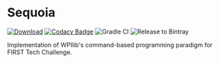 # Sequoia

[![Download](https://api.bintray.com/packages/highoakrobotics/maven/Sequoia/images/download.svg)](https://bintray.com/highoakrobotics/maven/Sequoia/_latestVersion)
[![Codacy Badge](https://app.codacy.com/project/badge/Grade/68fbe922322f44e3811cdbb8a4cf4c46)](https://www.codacy.com/gh/HighOakRobotics/Sequoia?utm_source=github.com&amp;utm_medium=referral&amp;utm_content=HighOakRobotics/Sequoia&amp;utm_campaign=Badge_Grade)
![Gradle CI](https://github.com/HighOakRobotics/Sequoia/workflows/Gradle%20CI/badge.svg)
![Release to Bintray](https://github.com/HighOakRobotics/Sequoia/workflows/Release%20to%20Bintray/badge.svg)

Implementation of WPIlib's command-based programming paradigm for FIRST Tech Challenge.